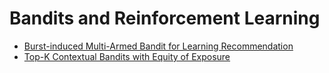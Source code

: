 # Bandits and Reinforcement Learning

- [Burst-induced Multi-Armed Bandit for Learning Recommendation](../recsys/recsys2021/Burst-induced%20Multi-Armed%20Bandit%20for%20Learning%20Recommendation.md)
- [Top-K Contextual Bandits with Equity of Exposure](../recsys/recsys2021/Top-K%20Contextual%20Bandits%20with%20Equity%20of%20Exposure.md)
